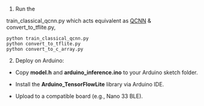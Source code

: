 1. Run the 

train_classical_qcnn.py which acts equivalent as [QCNN](https://github.com/mitul3737/Quantum-CNN) &  convert_to_tflite.py, 

```
python train_classical_qcnn.py
python convert_to_tflite.py
python convert_to_c_array.py
```

2. Deploy on Arduino:

- Copy **model.h** and **arduino_inference.ino** to your Arduino sketch folder.

- Install the **Arduino_TensorFlowLite** library via Arduino IDE.

- Upload to a compatible board (e.g., Nano 33 BLE).
